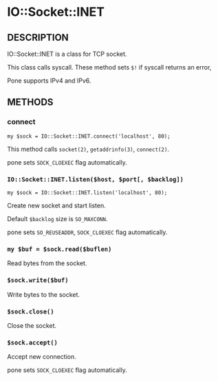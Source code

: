 # IO::Socket::INET

## DESCRIPTION

IO::Socket::INET is a class for TCP socket.

This class calls syscall. These method sets `$!` if syscall returns an error,

Pone supports IPv4 and IPv6.

## METHODS

### connect

    my $sock = IO::Socket::INET.connect('localhost', 80);

This method calls `socket(2)`, `getaddrinfo(3)`, `connect(2)`.

pone sets `SOCK_CLOEXEC` flag automatically.

### `IO::Socket::INET.listen($host, $port[, $backlog])`

    my $sock = IO::Socket::INET.listen('localhost', 80);

Create new socket and start listen.

Default `$backlog` size is `SO_MAXCONN`.

pone sets `SO_REUSEADDR`, `SOCK_CLOEXEC` flag automatically.

### `my $buf = $sock.read($buflen)`

Read bytes from the socket.

### `$sock.write($buf)`

Write bytes to the socket.

### `$sock.close()`

Close the socket.

### `$sock.accept()`

Accept new connection.

pone sets `SOCK_CLOEXEC` flag automatically.

